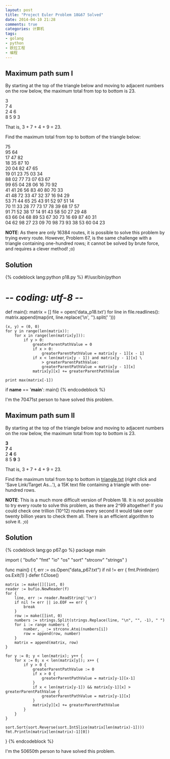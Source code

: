 ```yaml
---
layout: post
title: "Project Euler Problem 18&67 Solved"
date: 2014-04-10 21:28
comments: true
categories: 计算机
tags:
- golang
- python
- 欧拉工程
- 编程
---
```


Maximum path sum I
------------------

By starting at the top of the triangle below and moving to adjacent numbers on the row below, the maximum total from top to bottom is 23.

3  
7 4  
2 4 6  
8 5 9 3

That is, 3 + 7 + 4 + 9 = 23.

Find the maximum total from top to bottom of the triangle below:

75  
95 64  
17 47 82  
18 35 87 10  
20 04 82 47 65  
19 01 23 75 03 34  
88 02 77 73 07 63 67  
99 65 04 28 06 16 70 92  
41 41 26 56 83 40 80 70 33  
41 48 72 33 47 32 37 16 94 29  
53 71 44 65 25 43 91 52 97 51 14  
70 11 33 28 77 73 17 78 39 68 17 57  
91 71 52 38 17 14 91 43 58 50 27 29 48  
63 66 04 68 89 53 67 30 73 16 69 87 40 31  
04 62 98 27 23 09 70 98 73 93 38 53 60 04 23

**NOTE**: As there are only 16384 routes, it is possible to solve this problem by trying every route. However, Problem 67, is the same challenge with a triangle containing one-hundred rows; it cannot be solved by brute force, and requires a clever method! ;o)

Solution
--------

{% codeblock lang:python p18.py %}
#!/usr/bin/python
# -*- coding: utf-8 -*-


def main():
    matrix = []
    file = open('data_p18.txt')
    for line in file.readlines():
        matrix.append(map(int, line.replace('\n', '').split(' ')))

    (x, y) = (0, 0)
    for y in range(len(matrix)):
        for x in range(len(matrix[y])):
            if y > 0:
                greaterParentPathValue = 0
                if x > 0:
                    greaterParentPathValue = matrix[y - 1][x - 1]
                if x < len(matrix[y - 1]) and matrix[y - 1][x] \
                    > greaterParentPathValue:
                    greaterParentPathValue = matrix[y - 1][x]
                matrix[y][x] += greaterParentPathValue

    print max(matrix[-1])


if __name__ == '__main__':
    main()
{% endcodeblock %}

I'm the 70471st person to have solved this problem.

Maximum path sum II
-------------------

By starting at the top of the triangle below and moving to adjacent numbers on the row below, the maximum total from top to bottom is 23.

**3**  
**7** 4  
2 **4** 6  
8 5 **9** 3

That is, 3 + 7 + 4 + 9 = 23.

Find the maximum total from top to bottom in [triangle.txt](http://projecteuler.net/project/triangle.txt) (right click and 'Save Link/Target As...'), a 15K text file containing a triangle with one-hundred rows.

**NOTE**: This is a much more difficult version of Problem 18. It is not possible to try every route to solve this problem, as there are 2^99 altogether! If you could check one trillion (10^12) routes every second it would take over twenty billion years to check them all. There is an efficient algorithm to solve it. ;o)

Solution
--------

{% codeblock lang:go p67.go %}
package main

import (
    "bufio"
    "fmt"
    "io"
    "os"
    "sort"
    "strconv"
    "strings"
)

func main() {
    f, err := os.Open("data_p67.txt")
    if nil != err {
        fmt.Println(err)
        os.Exit(1)
    }
    defer f.Close()

    matrix := make([][]int, 0)
    reader := bufio.NewReader(f)
    for {
        line, err := reader.ReadString('\n')
        if nil != err || io.EOF == err {
            break
        }
        row := make([]int, 0)
        numbers := strings.Split(strings.Replace(line, "\n", "", -1), " ")
        for i := range numbers {
            number, _ := strconv.Atoi(numbers[i])
            row = append(row, number)
        }
        matrix = append(matrix, row)
    }

    for y := 0; y < len(matrix); y++ {
        for x := 0; x < len(matrix[y]); x++ {
            if y > 0 {
                greaterParentPathValue := 0
                if x > 0 {
                    greaterParentPathValue = matrix[y-1][x-1]
                }
                if x < len(matrix[y-1]) && matrix[y-1][x] > greaterParentPathValue {
                    greaterParentPathValue = matrix[y-1][x]
                }
                matrix[y][x] += greaterParentPathValue
            }
        }
    }

    sort.Sort(sort.Reverse(sort.IntSlice(matrix[len(matrix)-1])))
    fmt.Println(matrix[len(matrix)-1][0])
}
{% endcodeblock %}

I'm the 50650th person to have solved this problem.
